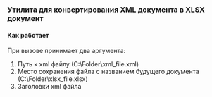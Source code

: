 ### Утилита для конвертирования XML документа в XLSX документ
#### Как работает
При вызове принимает два аргумента: 
1. Путь к xml файлу (С:\Folder\xml_file.xml)
2. Место сохранения файла с названием будущего документа (С:\Folder\xlsx_file.xlsx)
3. Заголовки xml файла
